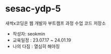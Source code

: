 # sesac-ydp-5

새싹x코딩온 웹 개발자 부트캠프 과정 수업 코드 저장소

- 작성자: seokmin
- 교육일정 : 23.07.17 ~ 24.01.19
- 나의 다짐 : 열심히 해야징
